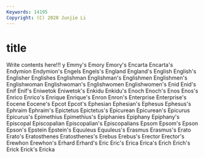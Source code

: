 ```yaml
---
Keywords: 14195
Copyright: (C) 2020 Junjie Li
---
```


# title

Write contents here!!!
y 
Emmy's 
Emory 
Emory's
Encarta 
Encarta's 
Endymion 
Endymion's 
Engels 
Engels's 
England 
England's 
English 
English's
Englisher 
Englishes 
Englishman 
Englishman's 
Englishmen 
Englishmen's 
Englishwoman 
Englishwoman's 
Englishwomen 
Englishwomen's
Enid 
Enid's 
Enif 
Enif's 
Eniwetok 
Eniwetok's 
Enkidu 
Enkidu's 
Enoch 
Enoch's
Enos 
Enos's 
Enrico 
Enrico's 
Enrique 
Enrique's 
Enron 
Enron's 
Enterprise 
Enterprise's
Eocene 
Eocene's 
Epcot 
Epcot's 
Ephesian 
Ephesian's 
Ephesus 
Ephesus's 
Ephraim 
Ephraim's
Epictetus 
Epictetus's 
Epicurean 
Epicurean's 
Epicurus 
Epicurus's 
Epimethius 
Epimethius's 
Epiphanies 
Epiphany
Epiphany's 
Episcopal 
Episcopalian 
Episcopalian's 
Episcopalians 
Epsom 
Epsom's 
Epson 
Epson's 
Epstein
Epstein's 
Equuleus 
Equuleus's 
Erasmus 
Erasmus's 
Erato 
Erato's 
Eratosthenes 
Eratosthenes's 
Erebus
Erebus's 
Erector 
Erector's 
Erewhon 
Erewhon's 
Erhard 
Erhard's 
Eric 
Eric's 
Erica
Erica's 
Erich 
Erich's 
Erick 
Erick's 
Ericka 

